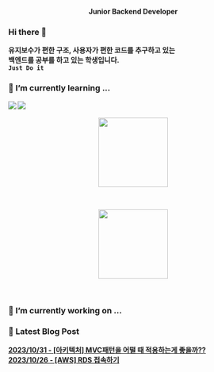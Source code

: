 <p align="center">
	<b>Junior Backend Developer</br>
</p>

### Hi there 👋
유지보수가 편한 구조, 사용자가 편한 코드를 추구하고 있는  
백엔드를 공부를 하고 있는 학생입니다.  
`Just Do it`

### 🌱 I’m currently learning ...

<a href="https://www.java.com/ko/" target="_blank"><img src="https://img.shields.io/badge/Java-007396?style=flat-square&logo=Java&logoColor=white"/></a>
<a href="https://spring.io/" target="_blank"><img src="https://img.shields.io/badge/Spring-6DB33F?style=flat-square&logo=Spring&logoColor=white"/></a>

<p align="center">
<a href="https://solved.ac/plate0113">
<img src="http://mazassumnida.wtf/api/v2/generate_badge?boj=plate0113" style="vertical-align:top" height=140/></a>
</br>
</p>
<br>

<p align="center">
<img src="https://github-readme-stats.vercel.app/api?username=sihyunjojo&&show_icons=true&theme=highcontrast" style="vertical-align:top" height=140/></a>
</br>
</p>
<br>

<!--
**sihyunjojo/sihyunjojo** is a ✨ _special_ ✨ repository because its `README.md` (this file) appears on your GitHub profile.

Here are some ideas to get you started:

- 👯 I’m looking to collaborate on ...
- 🤔 I’m looking for help with ...
- 💬 Ask me about ...
- 📫 How to reach me: ...
- 😄 Pronouns: ...
- ⚡ Fun fact: ...
-->

### 🔭 I’m currently working on ...


### 📌 Latest Blog Post
[2023/10/31 - [아키텍처] MVC패턴을 어떨 때 적용하는게 좋을까??](https://velog.io/@plate0113/%EC%95%84%ED%82%A4%ED%85%8D%EC%B2%98-MVC%ED%8C%A8%ED%84%B4%EC%9D%84-%EC%96%B4%EB%96%A8-%EB%95%8C-%EC%A0%81%EC%9A%A9%ED%95%98%EB%8A%94%EA%B2%8C-%EC%A2%8B%EC%9D%84%EA%B9%8C) <br/>
[2023/10/26 - [AWS] RDS 접속하기](https://velog.io/@plate0113/AWS-RDS-%EC%A0%91%EC%86%8D%ED%95%98%EA%B8%B0) <br/>
